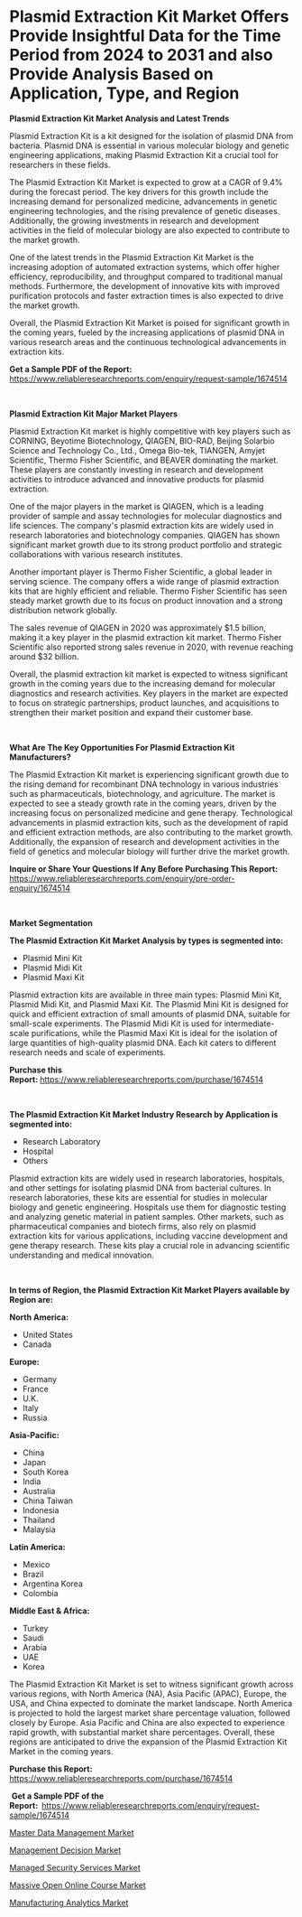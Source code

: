 <p><h1>Plasmid Extraction Kit Market Offers Provide Insightful Data for the Time Period from 2024 to 2031 and also Provide Analysis Based on Application, Type, and Region</h1></p><p><strong>Plasmid Extraction Kit Market Analysis and Latest Trends</strong></p>
<p><p>Plasmid Extraction Kit is a kit designed for the isolation of plasmid DNA from bacteria. Plasmid DNA is essential in various molecular biology and genetic engineering applications, making Plasmid Extraction Kit a crucial tool for researchers in these fields.</p><p>The Plasmid Extraction Kit Market is expected to grow at a CAGR of 9.4% during the forecast period. The key drivers for this growth include the increasing demand for personalized medicine, advancements in genetic engineering technologies, and the rising prevalence of genetic diseases. Additionally, the growing investments in research and development activities in the field of molecular biology are also expected to contribute to the market growth.</p><p>One of the latest trends in the Plasmid Extraction Kit Market is the increasing adoption of automated extraction systems, which offer higher efficiency, reproducibility, and throughput compared to traditional manual methods. Furthermore, the development of innovative kits with improved purification protocols and faster extraction times is also expected to drive the market growth.</p><p>Overall, the Plasmid Extraction Kit Market is poised for significant growth in the coming years, fueled by the increasing applications of plasmid DNA in various research areas and the continuous technological advancements in extraction kits.</p></p>
<p><strong>Get a Sample PDF of the Report:&nbsp;</strong> <a href="https://www.reliableresearchreports.com/enquiry/request-sample/1674514">https://www.reliableresearchreports.com/enquiry/request-sample/1674514</a></p>
<p>&nbsp;</p>
<p><strong>Plasmid Extraction Kit Major Market Players</strong></p>
<p><p>Plasmid Extraction Kit market is highly competitive with key players such as CORNING, Beyotime Biotechnology, QIAGEN, BIO-RAD, Beijing Solarbio Science and Technology Co., Ltd., Omega Bio-tek, TIANGEN, Amyjet Scientific, Thermo Fisher Scientific, and BEAVER dominating the market. These players are constantly investing in research and development activities to introduce advanced and innovative products for plasmid extraction.</p><p>One of the major players in the market is QIAGEN, which is a leading provider of sample and assay technologies for molecular diagnostics and life sciences. The company's plasmid extraction kits are widely used in research laboratories and biotechnology companies. QIAGEN has shown significant market growth due to its strong product portfolio and strategic collaborations with various research institutes.</p><p>Another important player is Thermo Fisher Scientific, a global leader in serving science. The company offers a wide range of plasmid extraction kits that are highly efficient and reliable. Thermo Fisher Scientific has seen steady market growth due to its focus on product innovation and a strong distribution network globally.</p><p>The sales revenue of QIAGEN in 2020 was approximately $1.5 billion, making it a key player in the plasmid extraction kit market. Thermo Fisher Scientific also reported strong sales revenue in 2020, with revenue reaching around $32 billion.</p><p>Overall, the plasmid extraction kit market is expected to witness significant growth in the coming years due to the increasing demand for molecular diagnostics and research activities. Key players in the market are expected to focus on strategic partnerships, product launches, and acquisitions to strengthen their market position and expand their customer base.</p></p>
<p>&nbsp;</p>
<p><strong>What Are The Key Opportunities For Plasmid Extraction Kit Manufacturers?</strong></p>
<p><p>The Plasmid Extraction Kit market is experiencing significant growth due to the rising demand for recombinant DNA technology in various industries such as pharmaceuticals, biotechnology, and agriculture. The market is expected to see a steady growth rate in the coming years, driven by the increasing focus on personalized medicine and gene therapy. Technological advancements in plasmid extraction kits, such as the development of rapid and efficient extraction methods, are also contributing to the market growth. Additionally, the expansion of research and development activities in the field of genetics and molecular biology will further drive the market growth.</p></p>
<p><strong>Inquire or Share Your Questions If Any Before Purchasing This Report:</strong> <a href="https://www.reliableresearchreports.com/enquiry/pre-order-enquiry/1674514">https://www.reliableresearchreports.com/enquiry/pre-order-enquiry/1674514</a></p>
<p>&nbsp;</p>
<p><strong>Market Segmentation</strong></p>
<p><strong>The Plasmid Extraction Kit Market Analysis by types is segmented into:</strong></p>
<p><ul><li>Plasmid Mini Kit</li><li>Plasmid Midi Kit</li><li>Plasmid Maxi Kit</li></ul></p>
<p><p>Plasmid extraction kits are available in three main types: Plasmid Mini Kit, Plasmid Midi Kit, and Plasmid Maxi Kit. The Plasmid Mini Kit is designed for quick and efficient extraction of small amounts of plasmid DNA, suitable for small-scale experiments. The Plasmid Midi Kit is used for intermediate-scale purifications, while the Plasmid Maxi Kit is ideal for the isolation of large quantities of high-quality plasmid DNA. Each kit caters to different research needs and scale of experiments.</p></p>
<p><strong>Purchase this Report:&nbsp;</strong><a href="https://www.reliableresearchreports.com/purchase/1674514">https://www.reliableresearchreports.com/purchase/1674514</a></p>
<p>&nbsp;</p>
<p><strong>The Plasmid Extraction Kit Market Industry Research by Application is segmented into:</strong></p>
<p><ul><li>Research Laboratory</li><li>Hospital</li><li>Others</li></ul></p>
<p><p>Plasmid extraction kits are widely used in research laboratories, hospitals, and other settings for isolating plasmid DNA from bacterial cultures. In research laboratories, these kits are essential for studies in molecular biology and genetic engineering. Hospitals use them for diagnostic testing and analyzing genetic material in patient samples. Other markets, such as pharmaceutical companies and biotech firms, also rely on plasmid extraction kits for various applications, including vaccine development and gene therapy research. These kits play a crucial role in advancing scientific understanding and medical innovation.</p></p>
<p>&nbsp;</p>
<p><strong>In terms of Region, the Plasmid Extraction Kit Market Players available by Region are:</strong></p>
<p>
    <p> <strong> North America: </strong>
        <ul>
            <li>United States</li>
            <li>Canada</li>
        </ul>
        </p> 
    <p> <strong> Europe: </strong>
        <ul>
            <li>Germany</li>
            <li>France</li>
            <li>U.K.</li>
            <li>Italy</li>
            <li>Russia</li>
        </ul>
        </p> 
    <p> <strong> Asia-Pacific: </strong>
        <ul>
            <li>China</li>
            <li>Japan</li>
            <li>South Korea</li>
            <li>India</li>
            <li>Australia</li>
            <li>China Taiwan</li>
            <li>Indonesia</li>
            <li>Thailand</li>
            <li>Malaysia</li>
        </ul>
        </p> 
    <p> <strong> Latin America: </strong>
        <ul>
            <li>Mexico</li>
            <li>Brazil</li>
            <li>Argentina Korea</li>
            <li>Colombia</li>
        </ul>
        </p> 
    <p> <strong> Middle East & Africa: </strong>
        <ul>
            <li>Turkey</li>
            <li>Saudi</li>
            <li>Arabia</li>
            <li>UAE</li>
            <li>Korea</li>
        </ul>
    </p>
    </p>
<p><p>The Plasmid Extraction Kit Market is set to witness significant growth across various regions, with North America (NA), Asia Pacific (APAC), Europe, the USA, and China expected to dominate the market landscape. North America is projected to hold the largest market share percentage valuation, followed closely by Europe. Asia Pacific and China are also expected to experience rapid growth, with substantial market share percentages. Overall, these regions are anticipated to drive the expansion of the Plasmid Extraction Kit Market in the coming years.</p></p>
<p><strong>Purchase this Report: </strong><a href="https://www.reliableresearchreports.com/purchase/1674514">https://www.reliableresearchreports.com/purchase/1674514</a></p>
<p>&nbsp;<strong>Get a Sample PDF of the Report:&nbsp;&nbsp;</strong><a href="https://www.reliableresearchreports.com/enquiry/request-sample/1674514">https://www.reliableresearchreports.com/enquiry/request-sample/1674514</a></p>
<p><strong></strong></p>
<p><p><a href="https://medium.com/@jakeferguson44521/master-data-management-market-share-evolution-and-market-growth-trends-2024-2031-3c083f333043">Master Data Management Market</a></p><p><a href="https://medium.com/@jakeferguson44521/management-decision-market-comprehensive-assessment-by-type-application-and-geography-760b2d0e7a26">Management Decision Market</a></p><p><a href="https://medium.com/@lawrenceguerrero666/managed-security-services-market-analysis-and-sze-forecasted-for-period-from-2024-to-2031-1942ece20270">Managed Security Services Market</a></p><p><a href="https://medium.com/@jakeferguson44521/massive-open-online-course-market-comprehensive-assessment-by-type-application-and-geography-da6793fdcbcb">Massive Open Online Course Market</a></p><p><a href="https://medium.com/@jakeferguson44521/manufacturing-analytics-market-report-reveals-the-latest-trends-and-growth-opportunities-of-this-2e35995a9fd0">Manufacturing Analytics Market</a></p></p>
